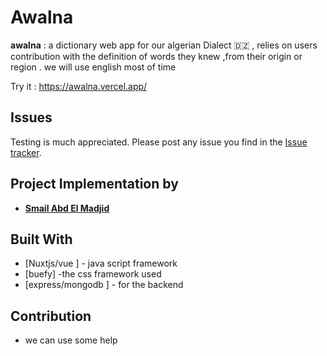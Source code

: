 # Awalna
**awalna**  :  a dictionary web app for our algerian Dialect  🇩🇿  , relies on users contribution with the definition of words they knew ,from their origin or region .
 we will use english most of time


Try it : https://awalna.vercel.app/




## Issues
Testing is much appreciated. Please post any issue you find in the [Issue tracker](https://github.com/madjsmail/awalna/issues).



## Project Implementation by 
* [**Smail Abd El Madjid**](https://github.com/Abdelmadjidsmail/)


## Built With
* [Nuxtjs/vue ]   - java script framework
* [buefy] -the  css framework  used 
* [express/mongodb ]   - for the backend


## Contribution
*  we can use some help
